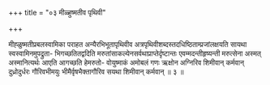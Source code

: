 +++
title = "०३ मीळ्हुष्मतीव पृथिवी"

+++

मीह्ळुष्मतीप्रबलस्वामिका पराहत अन्यैरभिभूतापृथिवीव अत्रपृथिवीशब्दस्तदधिष्ठिताम्प्रजांलक्षयति सायथा स्वस्वामिनमुपद्रुता- भिगच्छतितद्वदिति मरुतांसाकल्येनसर्वथाप्राप्तेर्दृष्टान्तः एवम्मदन्तीहृष्यन्ती मरुत्सेना अस्मत् अस्मानित्यर्थः आएति आगच्छति हेमरुतो- वोयुष्माकं अमोबलं गणः ऋक्षोन अग्निरिव शिमीवान् कर्मवान् दुध्रोदुर्धरः गौरिवभीमयुः भीमैर्वृषभैक्तागौरिव सयथा शिमीवान् कर्मवान् ॥ ३ ॥